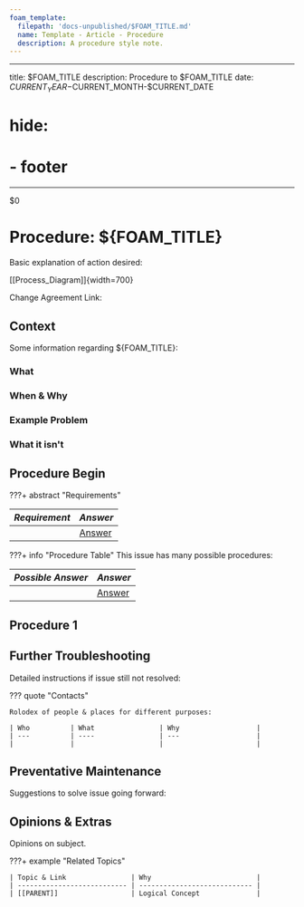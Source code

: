 ```yaml
---
foam_template:
  filepath: 'docs-unpublished/$FOAM_TITLE.md'
  name: Template - Article - Procedure
  description: A procedure style note.
---
```

---
title: $FOAM_TITLE
description: Procedure to $FOAM_TITLE
date: $CURRENT_YEAR-$CURRENT_MONTH-$CURRENT_DATE
# hide:
  # - footer
---
$0
# Procedure: ${FOAM_TITLE}
Basic explanation of action desired:

[[Process_Diagram]]{width=700}

Change Agreement Link:

<!--------------------------------------------------------------->

## Context

Some information regarding ${FOAM_TITLE}:

### What

### When & Why

### Example Problem

### What it isn't

<!--------------------------------------------------------------->

## Procedure Begin

???+ abstract "Requirements"

  | *Requirement*               | *Answer*                       |
  | --------------------------- | ------------------------------ |
  |                             | [Answer](#procedure-1)         |

???+ info "Procedure Table"
  This issue has many possible procedures:

  | *Possible Answer*           | *Answer*                       |
  | --------------------------- | ------------------------------ |
  |                             | [Answer](#procedure-1)         |

<!--------------------------------------------------------------->

## Procedure 1

<!--------------------------------------------------------------->

## Further Troubleshooting
Detailed instructions if issue still not resolved:

??? quote "Contacts"

    Rolodex of people & places for different purposes:

    | Who          | What                | Why                   |
    | ---          | ----                | ---                   |
    |              |                     |                       |

<!--------------------------------------------------------------->

## Preventative Maintenance
Suggestions to solve issue going forward:

<!--------------------------------------------------------------->

## Opinions & Extras

Opinions on subject.

???+ example "Related Topics"

    | Topic & Link                | Why                          |
    | --------------------------- | ---------------------------- |
    | [[PARENT]]                  | Logical Concept              |

<!--------------------------------------------------------------->

<!-- TO-DO List -->

<!--------------------------------------------------------------->

<!-- <style>
    .md-footer__link--prev {
        display: none
    }
    .md-footer__link--next {
        display: none
    }
</style> -->
